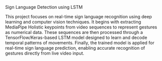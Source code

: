 Sign Language Detection using LSTM

This project focuses on real-time sign language recognition using deep learning and computer vision techniques. It begins with extracting MediaPipe Holistic keypoints from video sequences to represent gestures as numerical data. These sequences are then processed through a TensorFlow/Keras-based LSTM model designed to learn and decode temporal patterns of movements. Finally, the trained model is applied for real-time sign language prediction, enabling accurate recognition of gestures directly from live video input.
